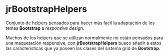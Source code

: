# jrBootstrapHelpers

Conjunto de helpers pensados para hacer más facil la adaptación de los temas **Bootstrap** a *responsive design*.

Muchos de los helpers que se utilizan normalmente no están pensados para una maquetación responsive, con **jrBootstrapHelpers** busco añadir a estos las caracteristicas que ya poseen las clases del sistema grid de **Bootstrap**.
